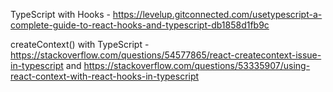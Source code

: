 TypeScript with Hooks - https://levelup.gitconnected.com/usetypescript-a-complete-guide-to-react-hooks-and-typescript-db1858d1fb9c

createContext() with TypeScript - https://stackoverflow.com/questions/54577865/react-createcontext-issue-in-typescript and https://stackoverflow.com/questions/53335907/using-react-context-with-react-hooks-in-typescript

